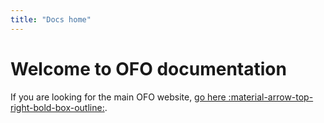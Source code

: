 ```yaml
---
title: "Docs home"
---
```


# Welcome to OFO documentation

If you are looking for the main OFO website, [go here :material-arrow-top-right-bold-box-outline:](https://openforestobservatory.org/).